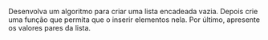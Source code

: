 Desenvolva um algoritmo para criar uma lista encadeada vazia.
Depois crie uma função que permita que o inserir elementos
nela. Por último, apresente os valores pares da lista.
